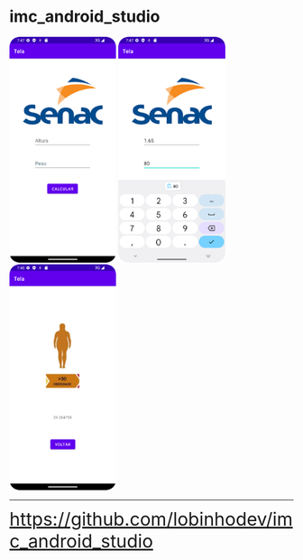# imc_android_studio

<img src="./assets/imagem_1.png" height="400"/>
<img src="./assets/imagem_2.png" height="400"/>
<img src="./assets/imagem_3.png" height="400"/>

---

<a href="https://github.com/lobinhodev/imc_android_studio" style="font-size:2rem">
https://github.com/lobinhodev/imc_android_studio
</a>
